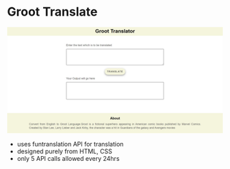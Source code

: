 # Groot Translate

![app preview](img\groot.jpg)

- uses funtranslation API for translation
- designed purely from HTML, CSS
- only 5 API calls allowed every 24hrs
